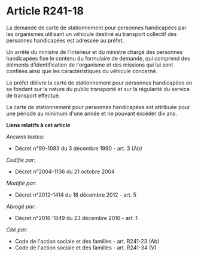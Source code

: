 # Article R241-18

La demande de carte de stationnement pour personnes handicapées par les organismes utilisant un véhicule destiné au transport
collectif des personnes handicapées est adressée au préfet.

Un arrêté du ministre de l'intérieur et du ministre chargé des personnes handicapées fixe le contenu du formulaire de
demande, qui comprend des éléments d'identification de l'organisme et des missions qui lui sont confiées ainsi que les
caractéristiques du véhicule concerné. 

Le préfet délivre la carte de stationnement pour personnes handicapées en se fondant sur la nature du public transporté et
sur la régularité du service de transport effectué.

La carte de stationnement pour personnes handicapées est attribuée pour une période au minimum d'une année et ne pouvant
excéder dix ans.

**Liens relatifs à cet article**

_Anciens textes_:

  - Décret n°90-1083 du 3 décembre 1990 - art. 3 (Ab)

_Codifié par_:

  - Décret n°2004-1136 du 21 octobre 2004

_Modifié par_:

  - Décret n°2012-1414 du 18 décembre 2012 - art. 5

_Abrogé par_:

  - Décret n°2016-1849 du 23 décembre 2016 - art. 1

_Cité par_:

  - Code de l'action sociale et des familles - art. R241-23 (Ab)
  - Code de l'action sociale et des familles - art. R241-34 (V)
